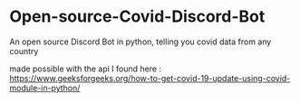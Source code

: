 # Open-source-Covid-Discord-Bot
An open source Discord Bot in python, telling you covid data from any country

made possible with the api I found here : https://www.geeksforgeeks.org/how-to-get-covid-19-update-using-covid-module-in-python/
